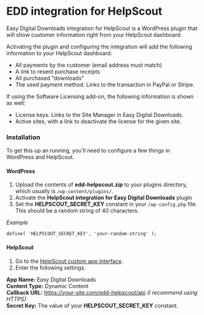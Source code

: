EDD integration for HelpScout
=============

Easy Digital Downloads integration for HelpScout is a WordPress plugin that will show customer information right from your HelpScout dashboard.

Activating the plugin and configuring the integration will add the following information to your HelpScout dashboard:

- All payments by the customer (email address must match)
- A link to resent purchase receipts
- All purchased "downloads"
- The used payment method. Links to the transaction in PayPal or Stripe.

If using the Software Licensing add-on, the following information is shown as well:

- License keys. Links to the Site Manager in Easy Digital Downloads.
- Active sites, with a link to deactivate the license for the given site.


### Installation

To get this up an running, you'll need to configure a few things in WordPress and HelpScout.

#### WordPress

1. Upload the contents of **edd-helpscout.zip** to your plugins directory, which usually is `/wp-content/plugins/`.
1. Activate the **HelpScout integration for Easy Digital Downloads** plugin
1. Set the **HELPSCOUT_SECRET_KEY** constant in your `/wp-config.php` file. This should be a random string of 40 characters.


_Example_

`
define( 'HELPSCOUT_SECRET_KEY', 'your-random-string' );
`

#### HelpScout

1. Go to the [HelpScout custom app interface](https://secure.helpscout.net/apps/custom/).
1. Enter the following settings.

**App Name:** Easy Digital Downloads<br />
**Content Type:** Dynamic Content<br />
**Callback URL:** https://your-site.com/edd-helpscout/api _(I recommend using HTTPS)_ <br />
**Secret Key:** The value of your **HELPSCOUT_SECRET_KEY** constant.